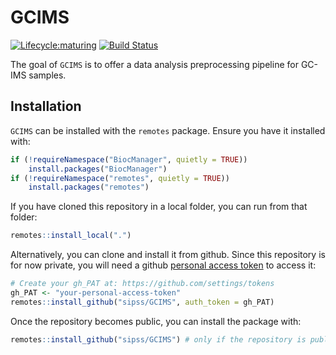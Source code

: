 # GCIMS


[![Lifecycle:maturing](https://img.shields.io/badge/lifecycle-maturing-blue.svg)](https://www.tidyverse.org/lifecycle/#maturing)
[![Build Status](https://github.com/sipss/GCIMS/workflows/R-CMD-check/badge.svg?branch=master)](https://github.com/sipss/GCIMS/actions/)

The goal of `GCIMS` is to offer a data analysis preprocessing pipeline for
GC-IMS samples.

## Installation

`GCIMS` can be installed with the `remotes` package. Ensure you have it installed
with:

```r
if (!requireNamespace("BiocManager", quietly = TRUE))
    install.packages("BiocManager")
if (!requireNamespace("remotes", quietly = TRUE))
    install.packages("remotes")
```

If you have cloned this repository in a local folder, you can run from that folder:

``` r
remotes::install_local(".")
```

Alternatively, you can clone and install it from github. Since this repository is 
for now private, you will need a github
[personal access token](https://github.com/settings/tokens) to access it:

```r
# Create your gh_PAT at: https://github.com/settings/tokens
gh_PAT <- "your-personal-access-token"
remotes::install_github("sipss/GCIMS", auth_token = gh_PAT)
```

Once the repository becomes public, you can install the package with:

```r
remotes::install_github("sipss/GCIMS") # only if the repository is public
```

